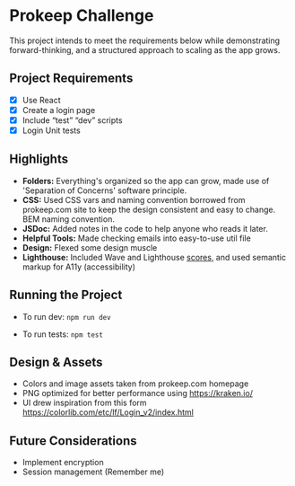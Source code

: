 # Prokeep Challenge

This project intends to meet the requirements below while demonstrating forward-thinking, and a structured approach to scaling as the app grows.

## Project Requirements

- [x] Use React
- [x] Create a login page
- [x] Include “test” “dev” scripts
- [x] Login Unit tests

## Highlights

- **Folders:** Everything's organized so the app can grow, made use of 'Separation of Concerns' software principle.
- **CSS:** Used CSS vars and naming convention borrowed from prokeep.com site to keep the design consistent and easy to change. BEM naming convention.
- **JSDoc:** Added notes in the code to help anyone who reads it later.
- **Helpful Tools:** Made checking emails into easy-to-use util file
- **Design:** Flexed some design muscle
- **Lighthouse:** Included Wave and Lighthouse [scores](https://github.com/IshLovesLucy/tech-challenge-pk/blob/main/scores-lh-ax.png), and used semantic markup for A11y (accessibility)

## Running the Project

- To run dev:
  `npm run dev`

- To run tests:
  `npm test`

## Design & Assets

- Colors and image assets taken from prokeep.com homepage
- PNG optimized for better performance using https://kraken.io/
- UI drew inspiration from this form https://colorlib.com/etc/lf/Login_v2/index.html

## Future Considerations

- Implement encryption
- Session management (Remember me)
